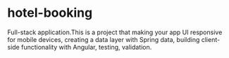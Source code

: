 # hotel-booking

 Full-stack application.This is a project that making your app UI responsive for mobile devices, creating a data layer with Spring data, building client-side functionality with Angular, testing, validation.
 
